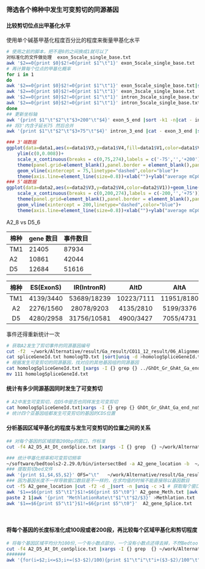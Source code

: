 ### 筛选各个棉种中发生可变剪切的同源基因

#### 比较剪切位点出甲基化水平

使用单个碱基甲基化程度百分比的程度来衡量甲基化水平

```bash
# 使用之前的脚本，把不是0的之间换成1就可以了
对标准化的文件做处理	exon_5scale_single_base.txt
awk '$2==0{print $0}$2!=0{print $1"\t"1}' exon_5scale_single_base.txt
# 再计算每个位点的甲基化概率
for i in 1
do
awk '$2==0{print $0}$2!=0{print $1"\t"1}' exon_5scale_single_base.txt|sed 's/_/\t/g'|awk '{print $(NF-1)"\t"$NF}'|awk '{a[$1]+=$2}END{for(i in a)print "ConExon\t""5_exon\t"i"\t"a[i]/87456}' >exon_5_end
awk '$2==0{print $0}$2!=0{print $1"\t"1}' exon_3scale_single_base.txt |sed 's/_/\t/g'|awk '{print $(NF-1)"\t"$NF}'|awk '{a[$1]+=$2}END{for(i in a)print "ConExon\t""3_exon\t"i"\t"a[i]/87456}' >exon_3_end
awk '$2==0{print $0}$2!=0{print $1"\t"1}' intron_3scale_single_base.txt |sed 's/_/\t/g'|awk '{print $(NF-1)"\t"$NF}'|awk '{a[$1]+=$2}END{for(i in a)print "ConExon\t""3_intron\t"i"\t"a[i]/87456}' >intron_3_end
awk '$2==0{print $0}$2!=0{print $1"\t"1}' intron_5scale_single_base.txt |sed 's/_/\t/g'|awk '{print $(NF-1)"\t"$NF}'|awk '{a[$1]+=$2}END{for(i in a)print "ConExon\t""5_intron\t"i"\t"a[i]/87456}' >intron_5_end
done
## 更新坐标轴
awk '{print $1"\t"$2"\t"$3+200"\t"$4}' exon_5_end |sort -k1 -n|cat - intron_5_end |sort -k3,3 -n  >intron_exon_5.txt 
## 将3'内含子延长75 然后合并
awk '{print $1"\t"$2"\t"$3+75"\t"$4}' intron_3_end |cat - exon_3_end |sort -k3 -n >intron_exon_3.txt
```

```R
### 3'端数据
ggplot(data=data1,aes(x=data1$V3,y=data1$V4,fill=data1$V1,color=data1$V1))+geom_line(size=1)+
    ylim(c(0,0.008))+
    scale_x_continuous(breaks = c(0,75,274),labels = c('-75','','+200'))+
    theme(panel.grid=element_blank(),panel.border = element_blank(),panel.background = element_rect(fill = "white"))+
    geom_vline(xintercept = 75,linetype="dashed",color="blue")+
    theme(axis.line=element_line(size=0.8))+xlab("")+ylab("average mCpG/CpG")+scale_color_manual(values = c("#1e90ff","#ff7675"))+guides(color=guide_legend(title=NULL))
### 5’端数据
ggplot(data=data2,aes(x=data2$V3,y=data2$V4,color=data2$V1))+geom_line(size=1)+ylim(c(0,0.008))+
    scale_x_continuous(breaks = c(0,200,274),labels = c(-200,'','+75'))+
    theme(panel.grid=element_blank(),panel.border = element_blank(),panel.background = element_rect(fill = "white"))+
    geom_vline(xintercept = 200,linetype="dashed",color="blue")+
    theme(axis.line=element_line(size=0.8))+xlab("")+ylab("average mCpG/CpG")+scale_color_manual(values = c("#1e90ff","#ff7675"))+guides(color=FALSE)

```



A2_8 vs D5_6

| 棉种 | gene 数目 | 事件数目 |
| ---- | --------- | -------- |
| TM1  | 21405     | 87934    |
| A2   | 10861     | 42044    |
| D5   | 12684     | 51616    |


| 棉种 | ES(ExonS) | IR(IntronR) |    AltD    |    AltA    |   AltP    |   Other   |
| :--: | :-------: | :---------: | :--------: | :--------: | :-------: | :-------: |
| TM1  | 4139/3440 | 53689/18239 | 10223/7111 | 11951/8180 | 5088/3441 | 2823/2046 |
|  A2  | 2276/1560 | 28078/9203  | 4135/2810  | 5199/3376  | 1823/1296 | 1435/949  |
|  D5  | 4280/2958 | 31756/10581 | 4900/3427  | 7055/4731  | 1819/1303 | 1805/1209 |

事件还得重新统计一次

```bash
# 获取A2发生了剪切事件的同源基因编号
cut -f2  ~/work/Alternative/result/Ga_result/CO11_12_result/06_Alignment/alter_eight/Altenative_category/end_third|sed /^g/d|sort |uniq >spliceGeneId.txt
cat spliceGeneId.txt homologTD.txt |sort|uniq -d >homologSpliceGeneId.txt
# 根据发生可变剪切的同源基因，找对应的其他基因组的同源基因
cat homologSpliceGeneId.txt |xargs -I {} grep {} ../GhDt_Gr_GhAt_Ga_end_noScaffold >111
mv 111 homologSpliceGeneId.txt

```

#### 统计有多少同源基因同时发生了可变剪切

```bash
# A2中发生可变剪切，在D5中是否也同样发生可变剪切
cat homologSpliceGeneId.txt|xargs -I {} grep {} GhDt_Gr_GhAt_Ga_end_noScaffold >A2_D5_conSplice.txt
# 统计四个亚基因组都发生可变剪切的基因的CDS位置

```

#### 分析基因区域甲基化的程度与发生可变剪切的位置之间的关系

```bash
## 对每个基因的区域提取200bp的窗口，作标准
cut -f4 A2_D5_At_Dt_conSplice.txt |xargs -I {} grep  {} ~/work/Alternative/data/Ga_genome/G.arboreum.Chr.v1.0.gff |awk '$3~/gene/{print $0}' |awk '{print $1,$4,$5,$7,$9}' OFS="\t"|sed 's/\;.*//g'|awk '{print $1,$2,$3,$4,substr($5,4)}' OFS="\t"  |awk '{for(i=$2;i<=$3;i+=200){print $1"\t"i"\t"i+200"\t"$4"\t"$5"_"(i-$2)/200}}'>A2_gene_location

### 统计甲基化频率和可变剪切频率
~/software/bedtools2-2.29.0/bin/intersectBed -a A2_gene_location -b  ~/work/Alternative/data/Ga_genome/test/CpG_context_D4.bed -loj >A2_gene_Meth.txt
### 提取剪切bed文件
awk '{print $1,$4,$5,$2}' OFS="\t"   ~/work/Alternative/result/Ga_result/CO11_12_result/06_Alignment/alter_eight/Altenative_category/end_third |sed /^c/d >splice.bed 
### 因为基因长度不一样导致窗口数目是不一样的，在求均值的时候不能直接除以基因数目
cut -f5 A2_gene_location |cut -f2 -d _|sort -n |uniq -c >1 # 获取每个窗口的基因数
awk '$1==$6{print $5"\t1"}$1!=$6{print $5"\t0"}' A2_gene_Meth.txt |awk -F "_" '{print $2}' |awk '{a[$1]+=$2}END{for(i in a)print i"\t"a[i]}'|sort -k1,1 -n >2 #获取每个窗口甲基化的数目包括0个甲基化的位置
paste 2 1|awk '{print "MethlationRate\t"$1"\t"$2/$3}' >Methlation.txt
awk '$1==$6{print $5"\t1"}$1!=$6{print $5"\t0"}'  A2_gene_Splice.txt  |awk -F "_" '{print $2}' |awk '{a[$1]+=$2}END{for(i in a)print i"\t"a[i]}'|sort -k1,1 -n|paste - 1|awk '{print "AlterSpliceRate\t"$1"\t"$2/$3}' >AlterSplice.txt

```

​	

#### 将每个基因的长度标准化成100段或者200段，再比较每个区域甲基化和剪切程度

```bash
# 将每个基因区域平均分为100份,一个有小数点部分，一个没有小数点还得去掉，不然Bedtools不会处理
cut -f4 A2_D5_At_Dt_conSplice.txt |xargs -I {} grep  {} ~/work/Alternative/data/Ga_genome/G.arboreum.Chr.v1.0.gff |awk '$3~/gene/{print $0}' |awk '{print $1,$4,$5,$7,$9}' OFS="\t"|sed 's/\;.*//g'|awk '{print $1,$2,$3,$4,substr($5,4)}' OFS="\t" >2
#######
awk '{for(i=$2;i<=$3;i+=($3-$2)/100){print $1"\t"i"\t"i+($3-$2)/100"\t"$4"\t"$5"_"(i-$2)/(($3-$2)/100)}}' 2  >gene_100.bed
```





